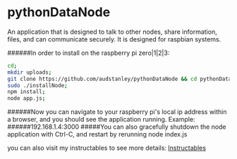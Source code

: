 # pythonDataNode
An application that is designed to talk to other nodes, share information, files, and can communicate securely.  It is designed for raspbian systems.

######In order to install on the raspberry pi zero|1|2|3:
```sh
cd;
mkdir uploads;
git clone https://github.com/audstanley/pythonDataNode && cd pythonDataNode;
sudo ./installNode;
npm install;
node app.js;
```

######Now you can navigate to your raspberry pi's local ip address within a browser, and you should see the application running. Example:
######192.168.1.4:3000
#####You can also gracefully shutdown the node application with Ctrl-C, and restart by rerunning node index.js


you can also visit my instructables to see more details: [Instructables](http://www.instructables.com/id/Raspberry-Pi-File-Uploader/)
